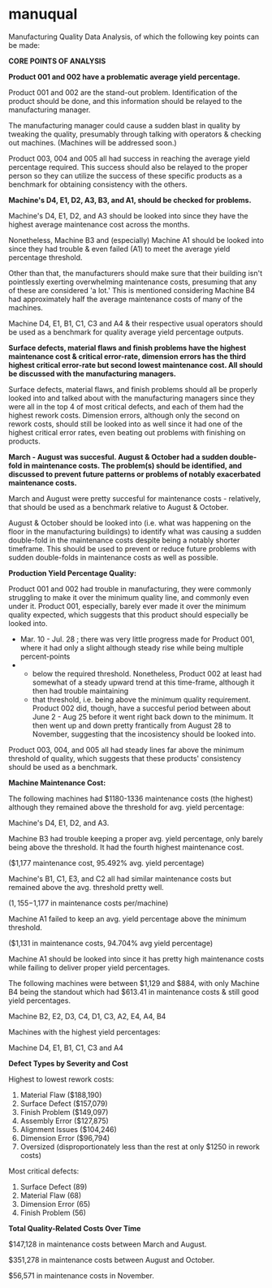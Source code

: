 # manuqual
Manufacturing Quality Data Analysis, of which the following key points can be made:

**CORE POINTS OF ANALYSIS**

**Product 001 and 002 have a problematic average yield percentage.**

Product 001 and 002 are the stand-out problem. Identification of the product should be done, and this information should be relayed to the manufacturing manager.

The manufacturing manager could cause a sudden blast in quality by tweaking the quality, presumably through talking with operators & checking out machines.
(Machines will be addressed soon.)

Product 003, 004 and 005 all had success in reaching the average yield percentage required. This success should also be relayed to the proper person so they can utilize the success of these specific products as a benchmark for obtaining consistency with the others.

**Machine's D4, E1, D2, A3, B3, and A1, should be checked for problems.**

Machine's D4, E1, D2, and A3 should be looked into since they have the highest average maintenance cost across the months.

Nonetheless, Machine B3 and (especially) Machine A1 should be looked into since they had trouble & even failed (A1) to meet the average yield percentage threshold.

Other than that, the manufacturers should make sure that their building isn't pointlessly exerting overwhelming maintenance costs, presuming that any of these are considered 'a lot.' This is mentioned considering Machine B4 had approximately half the average maintenance costs of many of the machines.

Machine D4, E1, B1, C1, C3 and A4 & their respective usual operators should be used as a benchmark for quality average yield percentage outputs.

**Surface defects, material flaws and finish problems have the highest maintenance cost & critical error-rate, dimension errors has the third highest critical error-rate but second lowest maintenance cost. All should be discussed with the manufacturing managers.**

Surface defects, material flaws, and finish problems should all be properly looked into and talked about with the manufacturing managers since they were all in the top 4 of most critical defects, and each of them had the highest rework costs. Dimension errors, although only the second on rework costs, should still be looked into as well since it had one of the highest critical error rates, even beating out problems with finishing on products.

**March - August was succesful. August & October had a sudden double-fold in maintenance costs. The problem(s) should be identified, and discussed to prevent future patterns or problems of notably exacerbated maintenance costs.**

March and August were pretty succesful for maintenance costs - relatively, that should be used as a benchmark relative to August & October.

August & October should be looked into (i.e. what was happening on the floor in the manufacturing buildings) to identify what was causing a sudden double-fold in the maintenance costs despite being a notably shorter timeframe. This should be used to prevent or reduce future problems with sudden double-folds in maintenance costs as well as possible.

**Production Yield Percentage Quality:**

Product 001 and 002 had trouble in manufacturing, they were commonly struggling to make it over the minimum quality line, and commonly even under it.
Product 001, especially, barely ever made it over the minimum quality expected, which suggests that this product should especially be looked into.
+ Mar. 10 - Jul. 28 ; there was very little progress made for Product 001, where it had only a slight although steady rise while being multiple percent-points
+ - below the required threshold. Nonetheless, Product 002 at least had somewhat of a steady upward trend at this time-frame, although it then had trouble maintaining
  - that threshold, i.e. being above the minimum quality requirement.
Product 002 did, though, have a succesful period between about June 2 - Aug 25 before it went right back down to the minimum.
It then went up and down pretty frantically from August 28 to November, suggesting that the incosistency should be looked into.

Product 003, 004, and 005 all had steady lines far above the minimum threshold of quality, which suggests that these products' consistency should be used as a benchmark.

**Machine Maintenance Cost:**

The following machines had $1180-1336 maintenance costs (the highest) although they remained above the threshold for avg. yield percentage:

Machine's D4, E1, D2, and A3.

Machine B3 had trouble keeping a proper avg. yield percentage, only barely being above the threshold. It had the fourth highest maintenance cost.

($1,177 maintenance cost, 95.492% avg. yield percentage)

Machine's B1, C1, E3, and C2 all had similar maintenance costs but remained above the avg. threshold pretty well.

($1,155-$1,177 in maintenance costs per/machine)

Machine A1 failed to keep an avg. yield percentage above the minimum threshold.

($1,131 in maintenance costs, 94.704% avg yield percentage)

Machine A1 should be looked into since it has pretty high maintenance costs while failing to deliver proper yield percentages.

The following machines were between $1,129 and $884, with only Machine B4 being the standout which had $613.41 in maintenance costs & still good yield percentages.

Machine B2, E2, D3, C4, D1, C3, A2, E4, A4, B4

Machines with the highest yield percentages: 

Machine D4, E1, B1, C1, C3 and A4

**Defect Types by Severity and Cost**

Highest to lowest rework costs:
1. Material Flaw ($188,190)
2. Surface Defect ($157,079)
3. Finish Problem ($149,097)
4. Assembly Error ($127,875)
5. Alignment Issues ($104,246)
6. Dimension Error ($96,794)
7. Oversized (disproportionately less than the rest at only $1250 in rework costs)

Most critical defects:
1. Surface Defect (89)
2. Material Flaw (68)
3. Dimension Error (65)
4. Finish Problem (56)

**Total Quality-Related Costs Over Time**

$147,128 in maintenance costs between March and August. 

$351,278 in maintenance costs between August and October.

$56,571 in maintenance costs in November.

